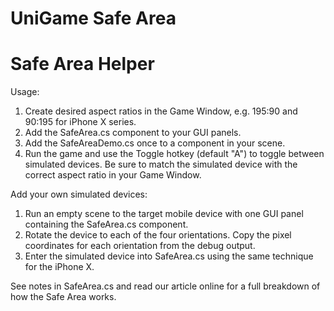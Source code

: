 # UniGame Safe Area

Safe Area Helper
=================

Usage:

1. Create desired aspect ratios in the Game Window, e.g. 195:90 and 90:195 for iPhone X series.
2. Add the SafeArea.cs component to your GUI panels.
3. Add the SafeAreaDemo.cs once to a component in your scene.
4. Run the game and use the Toggle hotkey (default "A") to toggle between simulated devices. 
    Be sure to match the simulated device with the correct aspect ratio in your Game Window.

Add your own simulated devices:

1. Run an empty scene to the target mobile device with one GUI panel containing the SafeArea.cs component.
2. Rotate the device to each of the four orientations. Copy the pixel coordinates for each orientation from the debug output.
3. Enter the simulated device into SafeArea.cs using the same technique for the iPhone X.

See notes in SafeArea.cs and read our article online for a full breakdown of how the Safe Area works.


